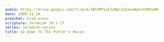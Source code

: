 ```yaml
---
audio: https://drive.google.com/file/d/1BhVMPszEIuMps11EeowNphnYDM4u8Ni9/view
date: 2009-11-29
preacher: brad-evans
scripture: Jeremiah 18:1-17
series: jeremiah-series
title: Go Down To The Potter's House
---
```

